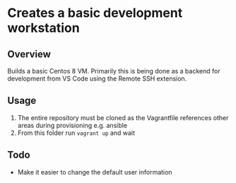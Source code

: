 # Creates a basic development workstation
## Overview
Builds a basic Centos 8 VM. Primarily this is being done as a backend for development from VS Code using the Remote SSH extension.

## Usage
1. The entire repository must be cloned as the Vagrantfile references other areas during provisioning e.g. ansible
1. From this folder run `vagrant up` and wait

## Todo
* Make it easier to change the default user information